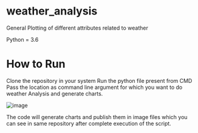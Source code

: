 # weather_analysis
General Plotting of different attributes related to weather

Python = 3.6
 
# How to Run
Clone the repository in your system
Run the python file present from CMD
Pass the location as command line argument for which you want to do weather Analysis and generate charts.
  
  
  ![image](https://user-images.githubusercontent.com/68837733/122380195-4038db00-cf85-11eb-8dee-835837ca42d1.png)
  
  The code will generate charts and publish them in image files which you can see in same repository after complete execution of the script.
